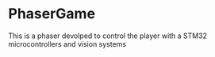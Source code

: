 # PhaserGame
This is a phaser devolped to control the player with a STM32 microcontrollers and vision systems
